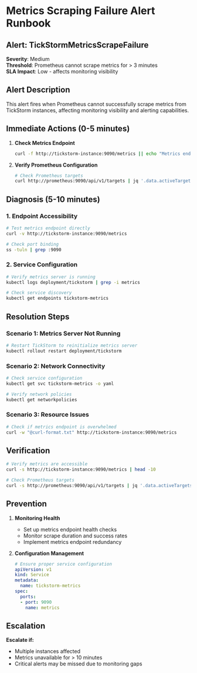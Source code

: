 # Metrics Scraping Failure Alert Runbook

## Alert: TickStormMetricsScrapeFailure

**Severity**: Medium  
**Threshold**: Prometheus cannot scrape metrics for > 3 minutes  
**SLA Impact**: Low - affects monitoring visibility

## Alert Description

This alert fires when Prometheus cannot successfully scrape metrics from TickStorm instances, affecting monitoring visibility and alerting capabilities.

## Immediate Actions (0-5 minutes)

1. **Check Metrics Endpoint**
   ```bash
   curl -f http://tickstorm-instance:9090/metrics || echo "Metrics endpoint failed"
   ```

2. **Verify Prometheus Configuration**
   ```bash
   # Check Prometheus targets
   curl http://prometheus:9090/api/v1/targets | jq '.data.activeTargets[] | select(.job=="tickstorm")'
   ```

## Diagnosis (5-10 minutes)

### 1. Endpoint Accessibility
```bash
# Test metrics endpoint directly
curl -v http://tickstorm-instance:9090/metrics

# Check port binding
ss -tuln | grep :9090
```

### 2. Service Configuration
```bash
# Verify metrics server is running
kubectl logs deployment/tickstorm | grep -i metrics

# Check service discovery
kubectl get endpoints tickstorm-metrics
```

## Resolution Steps

### Scenario 1: Metrics Server Not Running
```bash
# Restart TickStorm to reinitialize metrics server
kubectl rollout restart deployment/tickstorm
```

### Scenario 2: Network Connectivity
```bash
# Check service configuration
kubectl get svc tickstorm-metrics -o yaml

# Verify network policies
kubectl get networkpolicies
```

### Scenario 3: Resource Issues
```bash
# Check if metrics endpoint is overwhelmed
curl -w "@curl-format.txt" http://tickstorm-instance:9090/metrics
```

## Verification

```bash
# Verify metrics are accessible
curl -s http://tickstorm-instance:9090/metrics | head -10

# Check Prometheus targets
curl -s http://prometheus:9090/api/v1/targets | jq '.data.activeTargets[] | select(.job=="tickstorm") | .health'
```

## Prevention

1. **Monitoring Health**
   - Set up metrics endpoint health checks
   - Monitor scrape duration and success rates
   - Implement metrics endpoint redundancy

2. **Configuration Management**
   ```yaml
   # Ensure proper service configuration
   apiVersion: v1
   kind: Service
   metadata:
     name: tickstorm-metrics
   spec:
     ports:
     - port: 9090
       name: metrics
   ```

## Escalation

**Escalate if:**
- Multiple instances affected
- Metrics unavailable for > 10 minutes
- Critical alerts may be missed due to monitoring gaps
